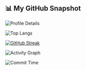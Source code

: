 ## 📊 My GitHub Snapshot

<!-- Profile details / journey -->
![Profile Details](https://github-profile-summary-cards.vercel.app/api/cards/profile-details?username=kitya-yuom81&theme=github_dark)

<!-- Most used languages -->
![Top Langs](https://github-readme-stats.vercel.app/api/top-langs/?username=kitya-yuom81&layout=compact&theme=github_dark)


[![GitHub Streak](https://streak-stats.demolab.com?user=kitya-yuom81&theme=tokyonight&hide_border=true)](https://streak-stats.demolab.com?user=kitya-yuom81&theme=tokyonight&hide_border=true)


<!-- Contribution activity graph -->
![Activity Graph](https://github-readme-activity-graph.vercel.app/graph?username=kitya-yuom81&theme=github-dark)


![Commit Time](https://github-profile-summary-cards.vercel.app/api/cards/productive-time?username=kitya-yuom81&theme=github_dark&utcOffset=8)
